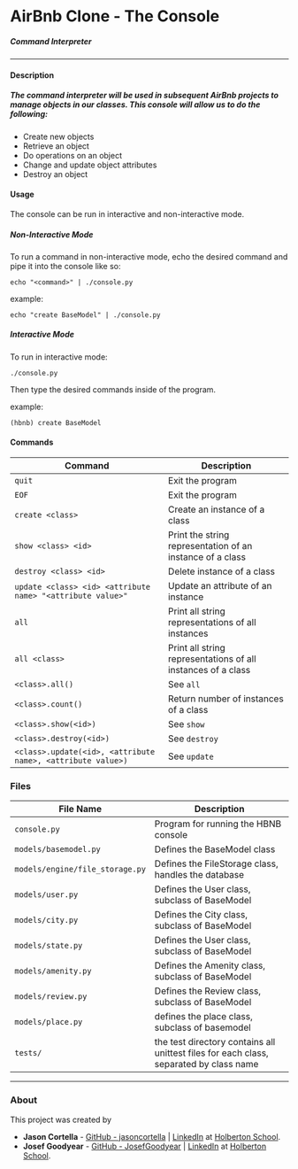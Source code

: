 # AirBnb Clone - The Console
##### Command Interpreter 
---
#### Description
##### The command interpreter will be used in subsequent AirBnb projects to manage objects in our classes. This console will allow us to do the following:
  *  Create new objects
  *  Retrieve an object
  *  Do operations on an object
  *  Change and update object attributes
  *  Destroy an object
#### Usage
The console can be run in interactive and non-interactive mode.
##### Non-Interactive Mode

To run a command in non-interactive mode, echo the desired command and pipe it into the console like so:
``` 
echo "<command>" | ./console.py 
```
example:
```
echo "create BaseModel" | ./console.py
```

##### Interactive Mode

To run in interactive mode:
``` 
./console.py 
```
Then type the desired commands inside of the program.

example:
```
(hbnb) create BaseModel
```

#### Commands

Command | Description
--- | --- 
`quit` | Exit the program
`EOF` | Exit the program
`create <class>` | Create an instance of a class
`show <class> <id>` | Print the string representation of an instance of a class
`destroy <class> <id>` | Delete instance of a class
`update <class> <id> <attribute name> "<attribute value>"` | Update an attribute of an instance
`all` | Print all string representations of all instances
`all <class>` | Print all string representations of all instances of a class 
`<class>.all()` | See `all`
`<class>.count()` | Return number of instances of a class
`<class>.show(<id>)` | See `show`
`<class>.destroy(<id>)` | See `destroy`
`<class>.update(<id>, <attribute name>, <attribute value>)` | See `update`

###  Files

File Name | Description
--- | ---
`console.py` | Program for running the HBNB console
`models/basemodel.py` | Defines the BaseModel class 
`models/engine/file_storage.py` | Defines the FileStorage class, handles the database
`models/user.py` | Defines the User class, subclass of BaseModel
`models/city.py` | Defines the City  class, subclass of BaseModel
`models/state.py` | Defines the User class, subclass of BaseModel
`models/amenity.py` | Defines the Amenity class, subclass of BaseModel
`models/review.py` | Defines the Review class, subclass of BaseModel
`models/place.py` | defines the place class, subclass of basemodel
`tests/` | the test directory contains all unittest files for each class, separated by class name

---

### About
This project was created by
* **Jason Cortella** - [GitHub - jasoncortella](https://github.com/jasoncortella) | [LinkedIn](https://www.linkedin.com/in/jcortella/) at [Holberton
School](http://holbertonschool.com).
* **Josef Goodyear** - [GitHub - JosefGoodyear](https://github.com/JosefGoodyear) | [LinkedIn](https://www.linkedin.com/in/josefgoodyear/) at [Holberton
School](http://holbertonschool.com).

